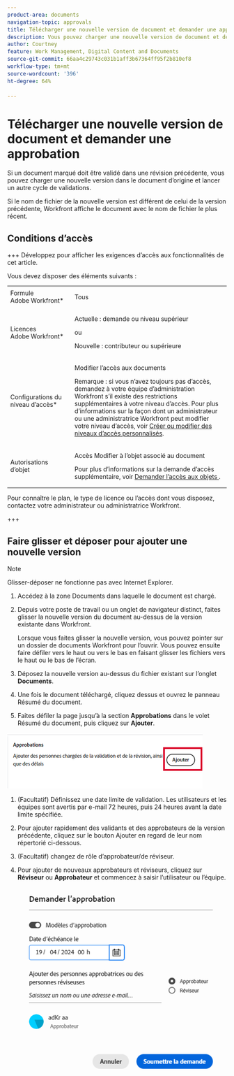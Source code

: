 ```yaml
---
product-area: documents
navigation-topic: approvals
title: Télécharger une nouvelle version de document et demander une approbation
description: Vous pouvez charger une nouvelle version de document et demander son approbation à d’autres utilisateurs dans Adobe Workfront.
author: Courtney
feature: Work Management, Digital Content and Documents
source-git-commit: 66aa4c29743c031b1aff3b67364ff95f2b810ef8
workflow-type: tm+mt
source-wordcount: '396'
ht-degree: 64%

---
```



# Télécharger une nouvelle version de document et demander une approbation

Si un document marqué doit être validé dans une révision précédente, vous pouvez charger une nouvelle version dans le document d’origine et lancer un autre cycle de validations.

Si le nom de fichier de la nouvelle version est différent de celui de la version précédente, Workfront affiche le document avec le nom de fichier le plus récent.

## Conditions d’accès

+++ Développez pour afficher les exigences d’accès aux fonctionnalités de cet article.

Vous devez disposer des éléments suivants :

<table style="table-layout:auto"> 
 <col> 
 </col> 
 <col> 
 </col> 
 <tbody> 
  <tr> 
   <td role="rowheader">Formule Adobe Workfront*</td> 
   <td> <p> Tous</p> </td> 
  </tr> 
  <tr> 
   <td role="rowheader">Licences Adobe Workfront*</td> 
   <td> <p>Actuelle : demande ou niveau supérieur</p>
   ou
   <p>Nouvelle : contributeur ou supérieure</p> </td> 
  </tr> 
  <tr data-mc-conditions=""> 
   <td role="rowheader">Configurations du niveau d’accès*</td> 
   <td> <p>Modifier l’accès aux documents</p> <p>Remarque : si vous n’avez toujours pas d’accès, demandez à votre équipe d’administration Workfront s’il existe des restrictions supplémentaires à votre niveau d’accès. Pour plus d’informations sur la façon dont un administrateur ou une administratrice Workfront peut modifier votre niveau d’accès, voir <a href="/help/quicksilver/administration-and-setup/add-users/configure-and-grant-access/create-modify-access-levels.md" class="MCXref xref">Créer ou modifier des niveaux d’accès personnalisés</a>.</p> </td> 
  </tr> 
  <tr data-mc-conditions=""> 
   <td role="rowheader">Autorisations d’objet</td> 
   <td> <p>Accès Modifier à l’objet associé au document</p> <p>Pour plus d’informations sur la demande d’accès supplémentaire, voir <a href="/help/quicksilver/workfront-basics/grant-and-request-access-to-objects/grant-and-request-access-to-objects.md" class="MCXref xref">Demander l’accès aux objets </a>.</p> </td> 
  </tr> 
 </tbody> 
</table>

Pour connaître le plan, le type de licence ou l’accès dont vous disposez, contactez votre administrateur ou administratrice Workfront.

+++

## Faire glisser et déposer pour ajouter une nouvelle version

>[!NOTE]
>
>Glisser-déposer ne fonctionne pas avec Internet Explorer.

1. Accédez à la zone Documents dans laquelle le document est chargé.
1. Depuis votre poste de travail ou un onglet de navigateur distinct, faites glisser la nouvelle version du document au-dessus de la version existante dans Workfront.

   Lorsque vous faites glisser la nouvelle version, vous pouvez pointer sur un dossier de documents Workfront pour l’ouvrir. Vous pouvez ensuite faire défiler vers le haut ou vers le bas en faisant glisser les fichiers vers le haut ou le bas de l’écran.

1. Déposez la nouvelle version au-dessus du fichier existant sur l’onglet **Documents**.

1. Une fois le document téléchargé, cliquez dessus et ouvrez le panneau Résumé du document.

1. Faites défiler la page jusqu’à la section **Approbations** dans le volet Résumé du document, puis cliquez sur **Ajouter**.

![](assets/doc-summary-add-approvers.png)

1. (Facultatif) Définissez une date limite de validation. Les utilisateurs et les équipes sont avertis par e-mail 72 heures, puis 24 heures avant la date limite spécifiée.

1. Pour ajouter rapidement des validants et des approbateurs de la version précédente, cliquez sur le bouton Ajouter en regard de leur nom répertorié ci-dessous.
   <!--need screenshot when working-->

1. (Facultatif) changez de rôle d’approbateur/de réviseur.

1. Pour ajouter de nouveaux approbateurs et réviseurs, cliquez sur **Réviseur** ou **Approbateur** et commencez à saisir l’utilisateur ou l’équipe.

   ![](assets/add-approver-and-deadline.png)